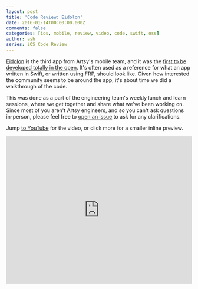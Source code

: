 ```yaml
---
layout: post
title: 'Code Review: Eidolon'
date: 2016-01-14T00:00:00.000Z
comments: false
categories: [ios, mobile, review, video, code, swift, oss]
author: ash
series: iOS Code Review
---
```


[Eidolon](https://github.com/artsy/eidolon) is the third app from Artsy's mobile team, and it was the [first to be developed totally in the open](http://artsy.github.io/blog/2014/11/13/eidolon-retrospective/). It's often used as a reference for what an app written in Swift, or written using FRP, should look like. Given how interested the community seems to be around the app, it's about time we did a walkthrough of the code.

<!-- more -->

This was done as a part of the engineering team's weekly lunch and learn sessions, where we get together and share what we've been working on. Since most of you aren't Artsy engineers, and so you can't ask questions in-person, please feel free to [open an issue](https://github.com/artsy/eidolon/issues/new) to ask for any clarifications.

Jump [to YouTube](https://www.youtube.com/watch?v=LAAMk7oLrmg) for the video, or click more for a smaller inline preview.

<iframe width="100%" height="400" src="https://www.youtube.com/embed/LAAMk7oLrmg" frameborder="0" allow="accelerometer; autoplay; encrypted-media; gyroscope; picture-in-picture" allowfullscreen></iframe>
